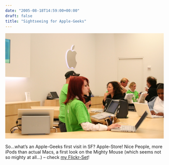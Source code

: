 ```yaml
---
date: "2005-08-18T14:59:00+00:00"
draft: false
title: "Sightseeing for Apple-Geeks"
---
```

![.](/images/old/IMG_2728.jpg ".")

So…what’s an Apple-Geeks first visit in SF? Apple-Store! Nice
People, more iPods than actual Macs, a first look on the Mighty
Mouse (which seems not so mighty at all…) – check
[my Flickr-Set](http://flickr.com/photos/73415165@N00/sets/779963/)!



